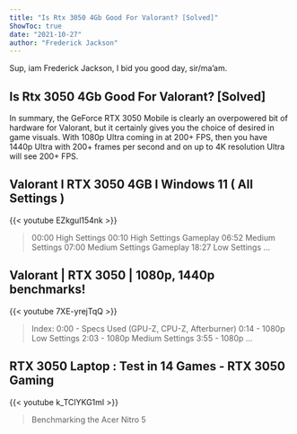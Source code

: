```yaml
---
title: "Is Rtx 3050 4Gb Good For Valorant? [Solved]"
ShowToc: true 
date: "2021-10-27"
author: "Frederick Jackson" 
---
```


Sup, iam Frederick Jackson, I bid you good day, sir/ma’am.
## Is Rtx 3050 4Gb Good For Valorant? [Solved]
In summary, the GeForce RTX 3050 Mobile is clearly an overpowered bit of hardware for Valorant, but it certainly gives you the choice of desired in game visuals. With 1080p Ultra coming in at 200+ FPS, then you have 1440p Ultra with 200+ frames per second and on up to 4K resolution Ultra will see 200+ FPS.

## Valorant I RTX 3050 4GB I Windows 11 ( All Settings )
{{< youtube EZkgul154nk >}}
>00:00 High Settings 00:10 High Settings Gameplay 06:52 Medium Settings 07:00 Medium Settings Gameplay 18:27 Low Settings ...

## Valorant | RTX 3050 | 1080p, 1440p benchmarks!
{{< youtube 7XE-yrejTqQ >}}
>Index: 0:00 - Specs Used (GPU-Z, CPU-Z, Afterburner) 0:14 - 1080p Low Settings 2:03 - 1080p Medium Settings 3:55 - 1080p ...

## RTX 3050 Laptop : Test in 14 Games - RTX 3050 Gaming
{{< youtube k_TClYKG1mI >}}
>Benchmarking the Acer Nitro 5 

